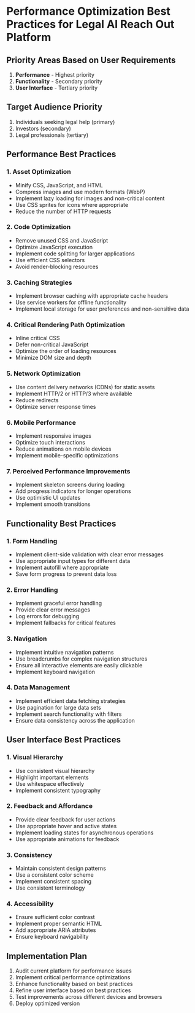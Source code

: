 # Performance Optimization Best Practices for Legal AI Reach Out Platform

## Priority Areas Based on User Requirements
1. **Performance** - Highest priority
2. **Functionality** - Secondary priority
3. **User Interface** - Tertiary priority

## Target Audience Priority
1. Individuals seeking legal help (primary)
2. Investors (secondary)
3. Legal professionals (tertiary)

## Performance Best Practices

### 1. Asset Optimization
- Minify CSS, JavaScript, and HTML
- Compress images and use modern formats (WebP)
- Implement lazy loading for images and non-critical content
- Use CSS sprites for icons where appropriate
- Reduce the number of HTTP requests

### 2. Code Optimization
- Remove unused CSS and JavaScript
- Optimize JavaScript execution
- Implement code splitting for larger applications
- Use efficient CSS selectors
- Avoid render-blocking resources

### 3. Caching Strategies
- Implement browser caching with appropriate cache headers
- Use service workers for offline functionality
- Implement local storage for user preferences and non-sensitive data

### 4. Critical Rendering Path Optimization
- Inline critical CSS
- Defer non-critical JavaScript
- Optimize the order of loading resources
- Minimize DOM size and depth

### 5. Network Optimization
- Use content delivery networks (CDNs) for static assets
- Implement HTTP/2 or HTTP/3 where available
- Reduce redirects
- Optimize server response times

### 6. Mobile Performance
- Implement responsive images
- Optimize touch interactions
- Reduce animations on mobile devices
- Implement mobile-specific optimizations

### 7. Perceived Performance Improvements
- Implement skeleton screens during loading
- Add progress indicators for longer operations
- Use optimistic UI updates
- Implement smooth transitions

## Functionality Best Practices

### 1. Form Handling
- Implement client-side validation with clear error messages
- Use appropriate input types for different data
- Implement autofill where appropriate
- Save form progress to prevent data loss

### 2. Error Handling
- Implement graceful error handling
- Provide clear error messages
- Log errors for debugging
- Implement fallbacks for critical features

### 3. Navigation
- Implement intuitive navigation patterns
- Use breadcrumbs for complex navigation structures
- Ensure all interactive elements are easily clickable
- Implement keyboard navigation

### 4. Data Management
- Implement efficient data fetching strategies
- Use pagination for large data sets
- Implement search functionality with filters
- Ensure data consistency across the application

## User Interface Best Practices

### 1. Visual Hierarchy
- Use consistent visual hierarchy
- Highlight important elements
- Use whitespace effectively
- Implement consistent typography

### 2. Feedback and Affordance
- Provide clear feedback for user actions
- Use appropriate hover and active states
- Implement loading states for asynchronous operations
- Use appropriate animations for feedback

### 3. Consistency
- Maintain consistent design patterns
- Use a consistent color scheme
- Implement consistent spacing
- Use consistent terminology

### 4. Accessibility
- Ensure sufficient color contrast
- Implement proper semantic HTML
- Add appropriate ARIA attributes
- Ensure keyboard navigability

## Implementation Plan
1. Audit current platform for performance issues
2. Implement critical performance optimizations
3. Enhance functionality based on best practices
4. Refine user interface based on best practices
5. Test improvements across different devices and browsers
6. Deploy optimized version
